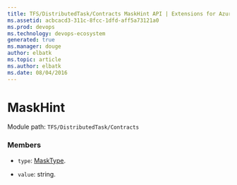 ```yaml
---
title: TFS/DistributedTask/Contracts MaskHint API | Extensions for Azure DevOps Services
ms.assetid: acbcacd3-311c-8fcc-1dfd-aff5a73121a0
ms.prod: devops
ms.technology: devops-ecosystem
generated: true
ms.manager: douge
author: elbatk
ms.topic: article
ms.author: elbatk
ms.date: 08/04/2016
---
```


# MaskHint

Module path: `TFS/DistributedTask/Contracts`


### Members

* `type`: [MaskType](../../../TFS/DistributedTask/Contracts/MaskType.md). 

* `value`: string. 

